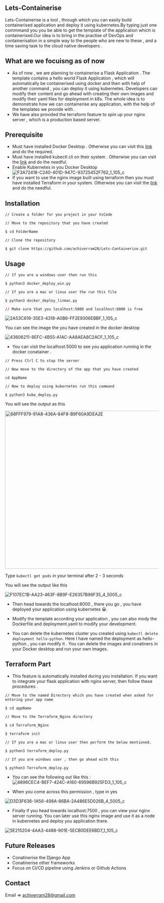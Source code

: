 ## Lets-Containerise

Lets-Containerise is a tool , through which you can easily build containerised application and deploy it using kubernetes.By typing just one commmand you you be able to get the template of the application which is containerised.Our idea is to bring in the practise of DevOps and containerisation in a simple way to the people who are new to these , and a time saving task to the cloud native developers .

## What are we focuisng as of now

- As of now , we are planning to containerise a Flask Application . The template contains a hello world Flask Application , which will automatically be containerised using docker and then with help of another command , you can deploy it using kubernetes. Developers can modify their content and go ahead with creating their own images and modify their yaml files for deployment in k8s. The whole idea is to demonstrate how we can containerise any application, with the help of the templates we provide with .
- We have also provided the terraform feature to spin up your nginx server , which is a production based server.

## Prerequisite

- Must have installed Docker Desktop . Otherwise you can visit this [link](https://www.docker.com/products/docker-desktop/) and do the required.
- Must have installed kubectl cli on their system . Otherwise you can visit the [link](https://kubernetes.io/docs/tasks/tools/) and do the needful.
- Enable Kubernetes in you Docker Desktop 
![F3A72418-C240-401D-947C-93725452F762_1_105_c](https://user-images.githubusercontent.com/97288756/209341902-5140e39f-892f-4ab2-9699-3a6d1a18982d.jpeg)
- If you want to use the nginx image built using terraform then you must have installed Terraform in your system. Otherwise you can visit the [link](https://developer.hashicorp.com/terraform/tutorials/aws-get-started/install-cli) and do the needful.


## Installation
```
// Create a folder for you project in your VsCode

// Move to the repository that you have created

$ cd FolderName

// Clone the repository 

$ git clone https://github.com/achiverram28/Lets-Containerise.git

```

## Usage

```
// If you are a windows user then run this 

$ python3 docker_deploy_win.py

// If you are a mac or linux user the run this file 

$ python3 docker_deploy_linmac.py

// Make sure that you localhost:5000 and localhost:8000 is free
```


![2A53C619-35E3-4318-A0B6-FF2E9306EBBF_1_105_c](https://user-images.githubusercontent.com/97288756/209342415-c815f34e-8d72-4f1a-8ee4-d6272f4c1207.jpeg)

You can see the image the you have created in the docker desktop

![43606211-8EFC-4B55-A1AC-AA8AEA8C2ACF_1_105_c](https://user-images.githubusercontent.com/97288756/209342315-2b800253-682a-4951-a576-c3527bd05775.jpeg)

- You can visit the localhost:5000 to see you application running in the docker conatainer . 

```
// Press Ctrl C to stop the server

// Now move to the directory of the app that you have created 

cd AppName 

// Now to deploy using kubernetes run this command

$ python3 kube_deploy.py 

```

You will see the output as this 

<img width="518" alt="68FFF979-91A8-436A-84F8-B9F60A9DEA2E" src="https://user-images.githubusercontent.com/97288756/209343493-515dc7c7-4f8b-4888-8dfb-dab47d0818b6.png">

Type ```kubectl get pods``` in your terminal after 2 - 3 seconds

You will see the output like this 

![F107EC1B-AA23-463F-8B9F-E26357B96F35_4_5005_c](https://user-images.githubusercontent.com/97288756/209343675-93576865-c770-466e-ad54-df10fc52dbd4.jpeg)

- Then head towards the localhost:8000 , there you go , you have deployed your application using kubernetes 😀.

- Modify the template according your application , you can also mody the Dockerfile and deployment.yaml to modify your development.

- You can delete the kubernetes cluster you created using ```kubectl delete deployment hello-python```. Here I have named the deployment as hello-python , you can modify it . You can delete the images and conatiners in your Docker desktop and run your own images.

## Terraform Part

- This feature is automatically installed during you installation. If you want to integrate your flask application with nginx server, then follow these procedures .

```
// Move to the named Directory which you have created when asked for entering your app name

$ cd appName

// Move to the Terraform_Nginx directory 

$ cd Terraform_Nginx

$ terraform init

// If you are a mac or linux user then perform the below mentioned.

$ python3 terraform_deploy.py

// If you are windows user , then go ahead with this

$ python3 Terraform_deploy.py

```
- You can see the following out like this : 
![4896CEC4-BEF7-424C-A160-69596B925FD3_1_105_c](https://user-images.githubusercontent.com/97288756/209433265-f9432b0a-6823-4b15-abe9-49de5fe4a8a6.jpeg)

- When you come across this permission , type in yes

![D3D3F636-1A56-498A-86BA-2A486E5D026B_4_5005_c](https://user-images.githubusercontent.com/97288756/209433294-f1251bd7-acd8-4ba9-b895-5d2d76bf250d.jpeg)

- Finally if you head towards localhost:7500 , you can view your nginx server running. You can later use this nginx image and use it as a node in kubernetes and deploy you application there.

![5E215204-4AA3-4488-901E-5ECB0DEE6BD7_1_105_c](https://user-images.githubusercontent.com/97288756/209433331-ceff4678-b223-44df-887a-7c3dc0054288.jpeg)



## Future Releases

- Conatinerise the Django App
- Conatinerise other frameworks
- Focus on CI/CD pipeline using Jenkins or Github Actions

## Contact 

Email => achiverram28@gmail.com




